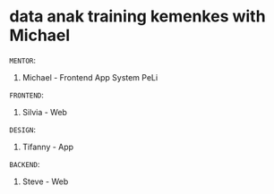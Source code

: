# data anak training kemenkes with Michael

`MENTOR`:
1. Michael - Frontend App System PeLi

`FRONTEND`:
1. Silvia - Web

`DESIGN`:
1. Tifanny - App

`BACKEND`:
1. Steve - Web

